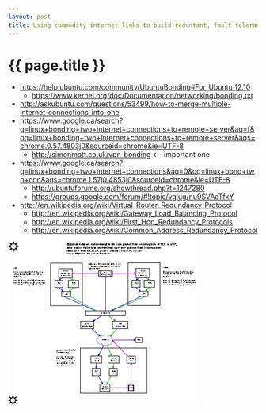 ```yaml
---
layout: post
title: Using commodity internet links to build reduntant, fault tolerant network services
---
```


{{ page.title }}
================
 * https://help.ubuntu.com/community/UbuntuBonding#For_Ubuntu_12.10
   * https://www.kernel.org/doc/Documentation/networking/bonding.txt
 * http://askubuntu.com/questions/53499/how-to-merge-multiple-internet-connections-into-one
 * https://www.google.ca/search?q=linux+bonding+two+internet+connections+to+remote+server&aq=f&oq=linux+bonding+two+internet+connections+to+remote+server&aqs=chrome.0.57.4803j0&sourceid=chrome&ie=UTF-8
   * http://simonmott.co.uk/vpn-bonding <-- important one
 * https://www.google.ca/search?q=linux+bonding+two+internet+connections&aq=0&oq=linux+bond+two+con&aqs=chrome.1.57j0.4853j0&sourceid=chrome&ie=UTF-8
   * http://ubuntuforums.org/showthread.php?t=1247280
   * https://groups.google.com/forum/#!topic/vglug/nu9SVAaTfxY
 * http://en.wikipedia.org/wiki/Virtual_Router_Redundancy_Protocol
   * http://en.wikipedia.org/wiki/Gateway_Load_Balancing_Protocol
   * http://en.wikipedia.org/wiki/First_Hop_Redundancy_Protocols
   * http://en.wikipedia.org/wiki/Common_Address_Redundancy_Protocol

<img src="/images/diverse-network-bonding.png" />
